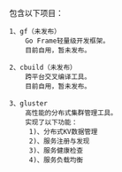 包含以下项目：

    1、gf（未发布）
        Go Frame轻量级开发框架。
        目前自用，暂未发布。

    2、cbuild（未发布）
        跨平台交叉编译工具。
        目前自用，暂未发布。

    3、gluster
        高性能的分布式集群管理工具。
        实现了以下功能：
         1)、分布式KV数据管理
         2)、服务注册与发现
         3)、服务健康检查
         4)、服务负载均衡
